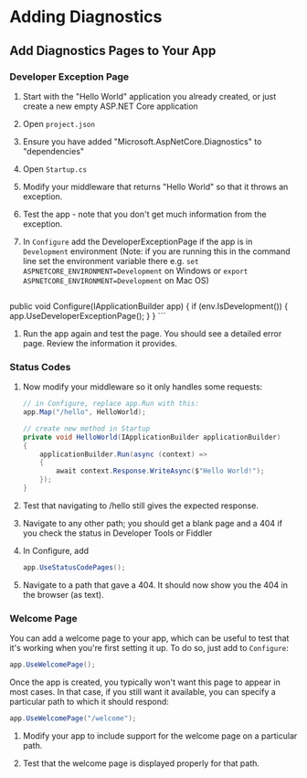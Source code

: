 
# Adding Diagnostics

## Add Diagnostics Pages to Your App

### Developer Exception Page

1. Start with the "Hello World" application you already created, or just create a new empty ASP.NET Core application
1. Open `project.json`
1. Ensure you have added "Microsoft.AspNetCore.Diagnostics" to "dependencies"
1. Open `Startup.cs`
1. Modify your middleware that returns "Hello World" so that it throws an exception.
1. Test the app - note that you don't get much information from the exception.
1. In ``Configure`` add the DeveloperExceptionPage if the app is in ``Development`` environment (Note: if you are running this in the command line set the environment variable there e.g. `set ASPNETCORE_ENVIRONMENT=Development` on Windows or `export ASPNETCORE_ENVIRONMENT=Development` on Mac OS)
  
    ``` C#
public void Configure(IApplicationBuilder app)
{
    if (env.IsDevelopment())
    {
        app.UseDeveloperExceptionPage();
    }
}
    ```

1. Run the app again and test the page. You should see a detailed error page. Review the information it provides.

### Status Codes
  
1. Now modify your middleware so it only handles some requests:

    ```c#
    // in Configure, replace app.Run with this:
    app.Map("/hello", HelloWorld);

    // create new method in Startup
    private void HelloWorld(IApplicationBuilder applicationBuilder)
    {
        applicationBuilder.Run(async (context) =>
        {
            await context.Response.WriteAsync($"Hello World!");
        });
    }
    ```

1. Test that navigating to /hello still gives the expected response.

1. Navigate to any other path; you should get a blank page and a 404 if you check the status in Developer Tools or Fiddler

1. In Configure, add

    ```c#
    app.UseStatusCodePages();
    ```

1. Navigate to a path that gave a 404. It should now show you the 404 in the browser (as text).

### Welcome Page

You can add a welcome page to your app, which can be useful to test that it's working when you're first setting it up. To do so, just add to ``Configure``:

```c#
app.UseWelcomePage();
```

Once the app is created, you typically won't want this page to appear in most cases. In that case, if you still want it available, you can specify a particular path to which it should respond:

```c#
app.UseWelcomePage("/welcome");
```

1. Modify your app to include support for the welcome page on a particular path.

1. Test that the welcome page is displayed properly for that path.
